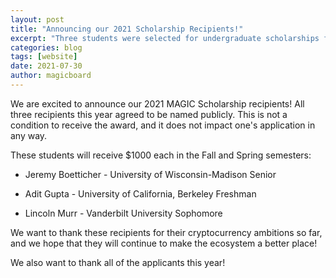 ```yaml
---
layout: post
title: "Announcing our 2021 Scholarship Recipients!"
excerpt: "Three students were selected for undergraduate scholarships for the 2021-2022 school year."
categories: blog
tags: [website]
date: 2021-07-30
author: magicboard
---
```


We are excited to announce our 2021 MAGIC Scholarship recipients! All three recipients this year agreed to be named publicly. This is not a condition to receive the award, and it does not impact one's application in any way.

These students will receive $1000 each in the Fall and Spring semesters:

* Jeremy Boetticher - University of Wisconsin-Madison Senior

* Adit Gupta - University of California, Berkeley Freshman

* Lincoln Murr - Vanderbilt University Sophomore

We want to thank these recipients for their cryptocurrency ambitions so far, and we hope that they will continue to make the ecosystem a better place!

We also want to thank all of the applicants this year!
